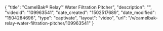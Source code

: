 {
    "title": "CamelBak&reg; Relay&trade; Water Filtration Pitcher",
    "description": "",
    "videoid": "109963541",
    "date_created": "1502517689",
    "date_modified": "1504284696",
    "type": "captivate",
    "layout": "video",
    "url": "\/v\/camelbak-relay-water-filtration-pitcher\/109963541"
}